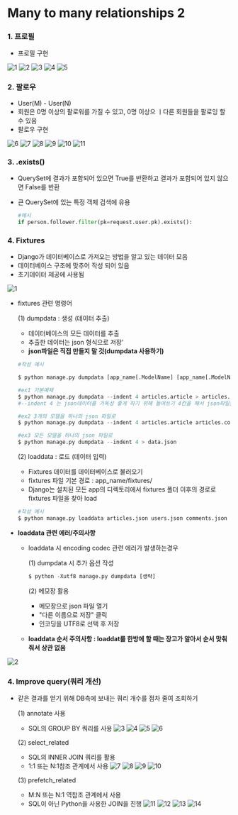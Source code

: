 # Many to many relationships 2

### 1. 프로필

- 프로필 구현

![1](https://github.com/JeongJonggil/TIL/assets/139416006/48d363b2-c85c-42f1-a8c6-77c66dfb5289)
![2](https://github.com/JeongJonggil/TIL/assets/139416006/5d370a2e-5046-438e-a227-f4ee4db61191)
![3](https://github.com/JeongJonggil/TIL/assets/139416006/cfb8b5c3-802d-45fd-8c97-9afdd7a5c0d0)
![4](https://github.com/JeongJonggil/TIL/assets/139416006/4bff2304-ca6b-4619-83e7-db64d60c5f3f)
![5](https://github.com/JeongJonggil/TIL/assets/139416006/439b21fe-2881-4f1e-8584-812048e6d4e8)


### 2. 팔로우

- User(M) - User(N) 
- 회원은 0명 이상의 팔로워를 가질 수 있고, 0명 이상으 ㅣ다른 회원들을 팔로잉 할 수 있음
- 팔로우 구현

![6](https://github.com/JeongJonggil/TIL/assets/139416006/8219885c-c904-45b5-b66e-f8644187b4d9)
![7](https://github.com/JeongJonggil/TIL/assets/139416006/5a86bb51-c500-47c8-9bc9-9c8d905c2ccd)
![8](https://github.com/JeongJonggil/TIL/assets/139416006/1b1f890b-6af0-4b64-8faf-128259a1ba1f)
![9](https://github.com/JeongJonggil/TIL/assets/139416006/8621aecf-3f82-4053-9350-87c8cc0d7567)
![10](https://github.com/JeongJonggil/TIL/assets/139416006/56342d1f-1cb9-4613-94f0-5ef17cabd918)
![11](https://github.com/JeongJonggil/TIL/assets/139416006/00519186-24ed-4b3c-b4e1-caecda2be544)


### 3. .exists()

- QuerySet에 결과가 포함되어 있으면 True를 반환하고 결과가 포함되어 있지 않으면 False를 반환

- 큰 QuerySet에 있는 특정 객체 검색에 유용

  ```python
  #예시
  if person.follower.filter(pk=request.user.pk).exists():
  ```




### 4. Fixtures

- Django가 데이터베이스로 가져오는 방법을 알고 있는 데이터 모음
- 데이터베이스 구조에 맞추어 작성 되어 있음
- 초기데이터 제공에 사용됨

![1](https://github.com/JeongJonggil/TIL/assets/139416006/16321bcc-e6b8-49a4-9bfa-f939615c3dc1)


- fixtures 관련 명령어

  (1) dumpdata : 생성 (데이터 추출) 

   - 데이터베이스의 모든 데이터를 추출
   - 추출한 데이터는 json 형식으로 저장'
   - **json파일은 직접 만들지 말 것(dumpdata 사용하기)**

  ```python
  #작성 예시
  
  $ python manage.py dumpdata [app_name[.ModelName] [app_name[.ModelName] ...]] > filename.json
  
  #ex1 기본예제
  $ python manage.py dumpdata --indent 4 articles.article > articles.json
  #--indent 4 는 json데이터를 가독성 좋게 하기 위해 들여쓰기 4칸을 해서 json파일을 작성하겠다는 의미
  
  #ex2 3개의 모델을 하나의 json 파일로 
  $ python manage.py dumpdata --indent 4 articles.article articles.comment accounts.user> data.json
  
  #ex3 모든 모델을 하나의 json 파일로 
  $ python manage.py dumpdata --indent 4 > data.json
  ```

  

  (2) loaddata : 로드 (데이터 입력)

  - Fixtures 데이터를 데이터베이스로 불러오기
  - fixtures 파일 기본 경로 : app_name/fixtures/
  - Django는 설치된 모든 app의 디렉토리에서 fixtures 폴더 이후의 경로로 fixtures 파일을 찾아 load

  ```python
  #작성 예시
  $ python manage.py loaddata articles.json users.json comments.json
  ```

- **loaddata 관련 에러/주의사항**

  - loaddata 시 encoding codec 관련 에러가 발생하는경우

    (1) dumpdata 시 추가 옵션 작성

    ```python
    $ python -Xutf8 manage.py dumpdata [생략]
    ```

    (2) 메모장 활용

    - 메모장으로 json 파일 열기
    - "다른 이름으로 저장" 클릭
    - 인코딩을 UTF8로 선택 후 저장

  - **loaddata 순서 주의사항 : loaddat를 한방에 할 때는 장고가 알아서 순서 맞춰줘서 상관 없음**

![2](https://github.com/JeongJonggil/TIL/assets/139416006/fde0a9e1-ffa0-4f55-b757-dd4335daea67)

### 4. Improve query(쿼리 개선)

- 같은 결과를 얻기 위해 DB측에 보내는 쿼리 개수를 점차  줄여 조회하기

  (1) annotate 사용

  - SQL의 GROUP BY 쿼리를 사용
![3](https://github.com/JeongJonggil/TIL/assets/139416006/c5a86576-da56-453d-b060-8f4ad1d860c0)
![4](https://github.com/JeongJonggil/TIL/assets/139416006/bf056ed2-af46-435c-9350-d1273354ebae)
![5](https://github.com/JeongJonggil/TIL/assets/139416006/6b465a65-8f00-4875-8eea-31fe51f50aaa)
![6](https://github.com/JeongJonggil/TIL/assets/139416006/ac0e0239-c81a-4141-9363-8bc3ca901a35)


  (2) select_related

  - SQL의 INNER JOIN 쿼리를 활용
  - 1:1 또는 N:1참조 관계에서 사용
![7](https://github.com/JeongJonggil/TIL/assets/139416006/e27c4e04-e33d-492d-9783-8523fe75e408)
![8](https://github.com/JeongJonggil/TIL/assets/139416006/85a43de8-cc4b-43c2-bfdb-e5019ba7ed08)
![9](https://github.com/JeongJonggil/TIL/assets/139416006/d35f41ee-3114-4f6d-8829-a6e8d41d6e7d)
![10](https://github.com/JeongJonggil/TIL/assets/139416006/92de0f01-bac3-469f-9258-0100d809c955)


  (3) prefetch_related

  - M:N 또는 N:1 역참조 관계에서 사용
  - SQL이 아닌 Python을 사용한 JOIN을 진행
![11](https://github.com/JeongJonggil/TIL/assets/139416006/0d55a646-bf3a-4b2b-9c58-dd0a3313cd76)
![12](https://github.com/JeongJonggil/TIL/assets/139416006/c32968c2-33a2-41f4-8e4d-fad1b9e1fe1f)
![13](https://github.com/JeongJonggil/TIL/assets/139416006/99927024-3240-4b3b-90ce-3668c7a40e00)
![14](https://github.com/JeongJonggil/TIL/assets/139416006/b69f942a-c701-45ff-aea4-f20a4b5ab004)


  ​	

